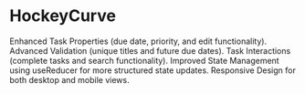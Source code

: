 # HockeyCurve

Enhanced Task Properties (due date, priority, and edit functionality).
Advanced Validation (unique titles and future due dates).
Task Interactions (complete tasks and search functionality).
Improved State Management using useReducer for more structured state updates.
Responsive Design for both desktop and mobile views.
